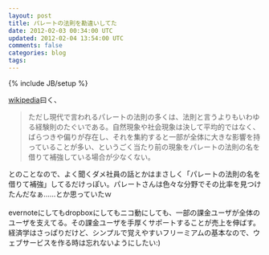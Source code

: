 ```yaml
---
layout: post
title: パレートの法則を勘違いしてた
date: 2012-02-03 00:34:00 UTC
updated: 2012-02-04 13:54:00 UTC
comments: false
categories: blog
tags: 
---
```

{% include JB/setup %}

<div><a href="http://ja.wikipedia.org/wiki/%E3%83%91%E3%83%AC%E3%83%BC%E3%83%88%E3%81%AE%E6%B3%95%E5%89%87" target="_blank">wikipedia</a>曰く、<br /><blockquote class="tr_bq">ただし現代で言われるパレートの法則の多くは、法則と言うよりもいわゆる経験則のたぐいである。自然現象や社会現象は決して平均的ではなく、ばらつきや偏りが存在し、それを集約すると一部が全体に大きな影響を持っていることが多い、というごく当たり前の現象をパレートの法則の名を借りて補強している場合が少なくない。 </blockquote><div>とのことなので、よく聞くダメ社員の話とかはまさしく「パレートの法則の名を借りて補強」してるだけっぽい。パレートさんは色々な分野でその比率を見つけたんだなぁ……とか思っていたｗ<br /><br />evernoteにしてもdropboxにしてもニコ動にしても、一部の課金ユーザが全体のユーザを支えてる。その課金ユーザを手厚くサポートすることが売上を伸ばす。<br />経済学はさっぱりだけど、シンプルで覚えやすいフリーミアムの基本なので、ウェブサービスを作る時は忘れないようにしたい:)</div></div>